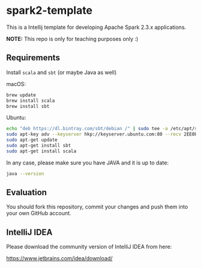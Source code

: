 # spark2-template
This is a Intellij template for developing Apache Spark 2.3.x applications.

**NOTE:** This repo is only for teaching purposes only :)

## Requirements

Install `scala` and `sbt` (or maybe Java as well)

macOS:
```bash
brew update
brew install scala
brew install sbt
```
Ubuntu:
```bash
echo "deb https://dl.bintray.com/sbt/debian /" | sudo tee -a /etc/apt/sources.list.d/sbt.list
sudo apt-key adv --keyserver hkp://keyserver.ubuntu.com:80 --recv 2EE0EA64E40A89B84B2DF73499E82A75642AC823
sudo apt-get update
sudo apt-get install sbt
sudo apt-get install scala
```
In any case, please make sure you have JAVA and it is up to date:

```bash
java --version
```

## Evaluation
You should fork this repository, commit your changes and push them into your own GitHub account.

## IntelliJ IDEA
Please download the community version of IntelliJ IDEA from here:

https://www.jetbrains.com/idea/download/
